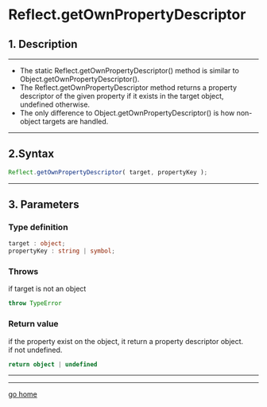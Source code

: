 # Reflect.getOwnPropertyDescriptor

## 1. Description

---

- The static Reflect.getOwnPropertyDescriptor() method is similar to Object.getOwnPropertyDescriptor().
- The Reflect.getOwnPropertyDescriptor method returns a property descriptor of the given property if it exists in the target object, undefined otherwise.
- The only difference to Object.getOwnPropertyDescriptor() is how non-object targets are handled.

---

## 2.Syntax

```ts
Reflect.getOwnPropertyDescriptor( target, propertyKey );
```

---

## 3. Parameters

### Type definition

```ts
target : object;
propertyKey : string | symbol;
```

### Throws

if target is not an object

```ts
throw TypeError 
```

### Return value

if the property exist on the object, it return a property descriptor object.  
if not undefined.

```ts
return object | undefined
```

---

---

[go home](../Reflect.md)

